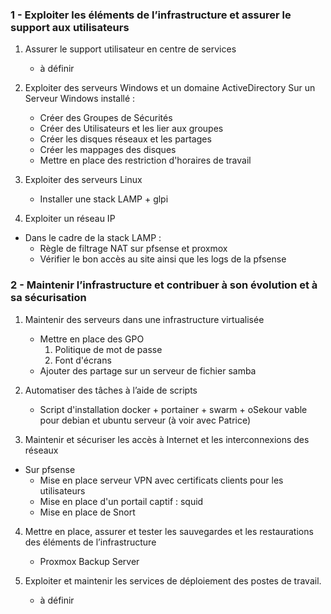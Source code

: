 ### 1 - Exploiter les éléments de l’infrastructure et assurer le support aux utilisateurs
1. Assurer le support utilisateur en centre de services
    - à définir

2. Exploiter des serveurs Windows et un domaine ActiveDirectory
Sur un Serveur Windows installé :
    - Créer des Groupes de Sécurités
    - Créer des Utilisateurs et les lier aux groupes
    - Créer les disques réseaux et les partages
    - Créer les mappages des disques
    - Mettre en place des restriction d'horaires de travail
  
3. Exploiter des serveurs Linux
    - Installer une stack LAMP + glpi
  
4. Exploiter un réseau IP

  - Dans le cadre de la stack LAMP :
    - Règle de filtrage NAT sur pfsense et proxmox
    - Vérifier le bon accès au site ainsi que les logs de la pfsense

### 2 - Maintenir l’infrastructure et contribuer à son évolution et à sa sécurisation

1. Maintenir des serveurs dans une infrastructure virtualisée
    - Mettre en place des GPO 
      1. Politique de mot de passe
      2. Font d'écrans
    - Ajouter des partage sur un serveur de fichier samba
 
2. Automatiser des tâches à l’aide de scripts
    - Script d'installation docker + portainer + swarm + oSekour vable pour debian et ubuntu serveur (à voir avec Patrice)
  
3. Maintenir et sécuriser les accès à Internet et les interconnexions des réseaux
 - Sur pfsense
    - Mise en place serveur VPN avec certificats clients pour les utilisateurs
    - Mise en place d'un portail captif : squid
    - Mise en place de Snort
  
4. Mettre en place, assurer et tester les sauvegardes et les restaurations des éléments de l’infrastructure
    - Proxmox Backup Server

5. Exploiter et maintenir les services de déploiement des postes de travail.
    - à définir

